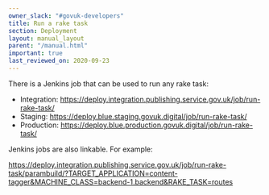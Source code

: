 ```yaml
---
owner_slack: "#govuk-developers"
title: Run a rake task
section: Deployment
layout: manual_layout
parent: "/manual.html"
important: true
last_reviewed_on: 2020-09-23
---
```


There is a Jenkins job that can be used to run any rake task:

- Integration:
  <https://deploy.integration.publishing.service.gov.uk/job/run-rake-task/>
- Staging:
  <https://deploy.blue.staging.govuk.digital/job/run-rake-task/>
- Production:
  <https://deploy.blue.production.govuk.digital/job/run-rake-task/>

Jenkins jobs are also linkable. For example:

<https://deploy.integration.publishing.service.gov.uk/job/run-rake-task/parambuild/?TARGET_APPLICATION=content-tagger&MACHINE_CLASS=backend-1.backend&RAKE_TASK=routes>
